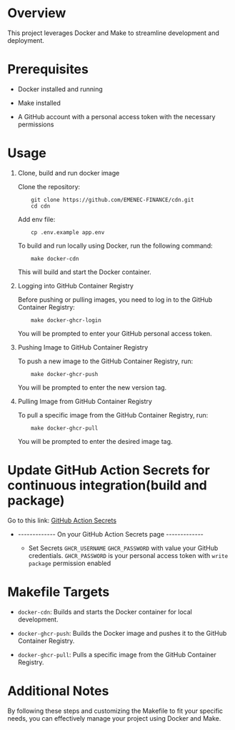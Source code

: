 # Overview

This project leverages Docker and Make to streamline development and deployment.

# Prerequisites

- Docker installed and running

- Make installed

- A GitHub account with a personal access token with the necessary permissions

# Usage

1. Clone, build and run docker image

    Clone the repository:
    ```
        git clone https://github.com/EMENEC-FINANCE/cdn.git
        cd cdn
    ```

    Add env file:
    ```
        cp .env.example app.env
    ```

    To build and run locally using Docker, run the following command:
    ```
        make docker-cdn
    ```
    This will build and start the Docker container.

2. Logging into GitHub Container Registry

    Before pushing or pulling images, you need to log in to the GitHub Container Registry:
    ```
        make docker-ghcr-login
    ```
    You will be prompted to enter your GitHub personal access token.

3. Pushing Image to GitHub Container Registry

    To push a new image to the GitHub Container Registry, run:
    ```
        make docker-ghcr-push
    ```
    You will be prompted to enter the new version tag.

4. Pulling Image from GitHub Container Registry

    To pull a specific image from the GitHub Container Registry, run:
    ```
        make docker-ghcr-pull
    ```
    You will be prompted to enter the desired image tag.


# Update GitHub Action Secrets for continuous integration(build and package)

Go to this link: [GitHub Action Secrets](https://github.com/EMENEC-FINANCE/cdn/settings/secrets/actions)

- ------------- On your GitHub Action Secrets page -------------

    - Set Secrets `GHCR_USERNAME` `GHCR_PASSWORD` with value your GitHub credentials. `GHCR_PASSWORD` is your personal access token with `write package` permission enabled
        

# Makefile Targets

- `docker-cdn`: Builds and starts the Docker container for local development.

- `docker-ghcr-push`: Builds the Docker image and pushes it to the GitHub Container Registry.

- `docker-ghcr-pull`: Pulls a specific image from the GitHub Container Registry.


# Additional Notes

By following these steps and customizing the Makefile to fit your specific needs, you can effectively manage your project using Docker and Make.